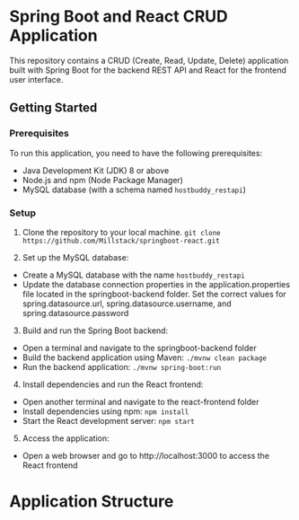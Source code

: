 # Spring Boot and React CRUD Application

This repository contains a CRUD (Create, Read, Update, Delete) application built with Spring Boot for the backend REST API and React for the frontend user interface.

## Getting Started

### Prerequisites
To run this application, you need to have the following prerequisites:

- Java Development Kit (JDK) 8 or above
- Node.js and npm (Node Package Manager)
- MySQL database (with a schema named `hostbuddy_restapi`)

### Setup

1. Clone the repository to your local machine.
`git clone https://github.com/Millstack/springboot-react.git`

2. Set up the MySQL database:
- Create a MySQL database with the name `hostbuddy_restapi`
- Update the database connection properties in the application.properties file located in the springboot-backend folder. Set the correct values for spring.datasource.url, spring.datasource.username, and spring.datasource.password

3. Build and run the Spring Boot backend:
- Open a terminal and navigate to the springboot-backend folder
- Build the backend application using Maven: `./mvnw clean package`
- Run the backend application: `./mvnw spring-boot:run`

4. Install dependencies and run the React frontend:
- Open another terminal and navigate to the react-frontend folder
- Install dependencies using npm: `npm install`
- Start the React development server: `npm start`

5. Access the application:
- Open a web browser and go to http://localhost:3000 to access the React frontend

# Application Structure
